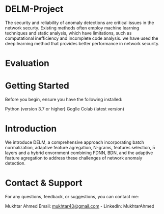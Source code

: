 # DELM-Project
The security and reliability of anomaly detections are critical issues in the network securty. Existing methods often employ machine learning techniques and static analysis, which have limitations, such as computational inefficiency and incomplete code analysis. we have used the deep learning method that provides better performance in network security.

# Evaluation
# Getting Started
Before you begin, ensure you have the following installed:

Python (version 3.7 or higher)
Goglle Colab (latest version)

# Introduction
We introduce DELM, a comprehensive approach incorporating batch normalization, adaptive feature agregation, N-grams, features selection, 5 layers and a hybrid envornment combining FDNN, BDN, and the adaptive feature agregation to address these challenges of network anomaly detection.

# Contact & Support
For any questions, feedback, or suggestions, you can contact me:

  Mukhtar Ahmed
  Email: mukhtar40@gmail.com - 
  LinkedIn: MukhtarAhmed











